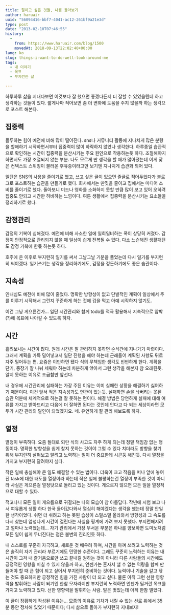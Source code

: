 ```yaml
---
title: 잘하고 싶은 것들, 나를 돌아보기
author: haruair
uuid: "56094416-bbf7-4041-ac12-261bf9a21e3d"
type: post
date: "2013-02-10T07:46:55"
history:
  - 
    from: https://www.haruair.com/blog/1500
    movedAt: 2018-09-13T22:02:40+00:00
lang: ko
slug: things-i-want-to-do-well-look-around-me
tags:
  - 내 이야기
  - 목표
  - 부지런한 삶

---
```

하루하루 삶을 지내다보면 이것보다 잘 했으면 좋겠다든지 더 잘할 수 있었을텐데 하고 생각하는 것들이 있다. 짧게나마 적어보면 좀 더 변화에 도움을 주지 않을까 하는 생각으로 포스트 해본다.

## 집중력

몰두하는 힘이 예전에 비해 많이 떨어진다. sns나 커뮤니티 활동에 지나치게 많은 분량을 할애하기 시작하면서부터 집중력이 많이 하락하지 않았나 생각한다. 하루종일 습관적으로 확인하는 시간이 집중력을 분산시키는 주요 원인으로 작용하는듯 하다. 조절해야지 하면서도 가장 조절되지 않는 부분. 나도 모르게 딴 생각을 할 때가 많아졌는데 이게 잦은 컨텍스트 스위칭이 불러온 후유증이라고만 보기엔 지나치게 습관화 되어 있다.

일단은 SNS의 사용을 줄이기로 했고, 쓰고 싶은 글이 있으면 줄글로 적어두었다가 블로그로 포스트하는 습관을 만들기로 했다. 회사에서는 딴짓을 줄이고 집에서는 미디어 소비를 줄이기로 했다. 돌아보니 미드나 영화를 소화하지 못할 만큼 많이 보고 있어 오히려 집중도 안되고 시간만 허비하는 느낌이다. 여튼 생활에서 집중력을 분산시키는 요소들을 정리하기로 했다.

## 감정관리

감정의 기복이 심해졌다. 예전에 비해 사소한 일에 일희일비하는 폭이 상당히 커졌다. 감정이 안정적으로 관리되지 않을 때 일상이 싑게 전복될 수 있다. 다소 느슨해진 생활패턴도 감정 기복에 한몫 하는듯 하다.

호주에 온 이후로 부지런히 일기를 써서 그날그날 기분을 풀었는데 다시 일기를 부지런히 써야겠다. 일기쓰기는 생각을 정리하기에도, 감정을 정돈하기에도 좋은 습관이다.

## 지속성

인내심도 예전에 비해 많이 줄었다. 명확한 방향성이 없고 단발적인 계획이 일상에서 주를 이루기 시작해서 그런지 꾸준하게 하는 것에 겁을 먹고 아예 시작하지 않기도.

이건 그냥 게으른건가&#8230; 일단 시간관리와 함께 todo를 적극 활용해서 지속적으로 압박(?)해 목표에 나아갈 수 있도록 하자.

## 시간

흘려보내는 시간이 많다. 원래 시간은 잘 관리하지 못하면 순식간에 지나가기 마련이다. 그래서 계획을 가득 밀어넣고서 일단 진행을 해야 하는데 근래들어 계획된 사항도 뒤로 자주 밀어두는 편. 요즘은 이만하면 됐다 식의 무책임한 생각도 빈번하게 한다. 계획을 단기, 중장기 잘 나눠 세워야 하는데 차분하게 앉아서 그런 생각을 해본지 참 오래된듯. 알지 못하는 이유로 조급함만 앞선다.

내 경우에 시간관리에 실패하는 가장 주된 이유는 이미 실패한 상황을 해결하기 싫어하기 때문이다. 이건 앞서 적은 지속성과도 연관이 있는듯. 실패하면 손을 놔버리는 못된 습관 덕분에 체계적으로 하는걸 잘 못하는 편이다. 해결 방법은 당연하게 실패에 대해 여유를 가지고 받아드리고 다음에 더 잘하면 된다는 것인데 안다고 다 되는 세상이라면 모두가 시간 관리의 달인이 되었겠지요. 네. 유연하게 잘 관리 해보도록 하자.

## 열정

열정이 부족하다. 요즘 될대로 되란 식의 사고도 자주 하게 되는데 정말 책임감 없는 행동이다. 명확한 방향성을 쉽게 찾지 못하는 것이야 그럴 수 있다 치더라도 방향을 찾기 위해 부지런히 살펴보고 알려고 노력하는 일이 더 중요한데 시큰둥 해진듯. 다시 열정을 가지고 부지런히 달려야지 싶다.

작은 일에 충실해야 큰 일도 해결할 수 있는 법이다. 더욱이 크고 작음을 떠나 앞에 놓여진 task에 대한 태도를 열정이라 하는데 작은 일에 불평하는건 열정이 부족한 것이 아니라 사실은 게으른걸 열정탓으로 돌리고 있는 것이다. 게으르지 않으면 모든 일을 열정적으로 대할 수 있다.

적고나니 모든 일이 게으름으로 귀결되는 나의 모습이 참 아름답다. 작년에 시험 보고 나서 여유롭게 생활 하다 한국 들어갔다와서 열심히 해야겠다는 생각을 했는데 정말 안일한 생각이었다. 쉬면 더 쉬려고 하는 못된 습성이 스멀스멀 올라와서 방향성과 그 속도를 다시 찾는데 엄청나게 시간이 걸린다는 사실을 핑계에 가려 보지 못했다. 부지런해지려고 얼마나 노력했는데&#8230; 자기 관리에서 가장 무서운 부분은 하나를 양보하면 도미노처럼 모든 일이 쉽게 무너진다는 점은 불변의 진리인듯 하다.

내 스스로를 꾸준히 자극하고, 새로운 것 배우려 하며, 시간을 아껴 쓰려고 노력하는 것은 솔직히 자기 관리라 부르기에도 민망한 수준이다. 그래도 꾸준히 노력하는 이유는 내 시간이 그저 내 즐거움으로만 쓰고 끝내길 원하는 것이 아니라 다른 사람들의 시간에도 긍정적인 영향을 미칠 수 있지 않을까 하고, 언젠가는 혼자서 낼 수 없는 역량을 함께 만들어야 할 때 큰 힘이 되고 싶어서 부지런히 준비하는 것이다. 능력이나 기술을 갈고 닦는 것도 중요하지만 긍정적인 힘을 가진 사람이 더 되고 싶다. 물론 아직 그런 선한 영향력을 발휘하는 사람이 되기엔 한참 모자라지만 부지런히 노력하면 언젠가 될거란 목표를 가지고 노력하고 있다. 선한 영향력을 발휘하는 사람. 말은 멋있는데 아직 한참 멀었다.

이 글이 장황하게 작성된 이유는&#8230; 모종의 이유로 기차가 내릴 수 없는 선로 위에서 35분 동안 정차해 있었기 때문이다; 다시 삶으로 돌아가 부지런히 지내보자!